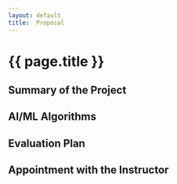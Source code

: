 ```yaml
---
layout: default
title:  Proposal
---
```


# {{ page.title }}


## Summary of the Project

## AI/ML Algorithms

## Evaluation Plan

## Appointment with the Instructor
